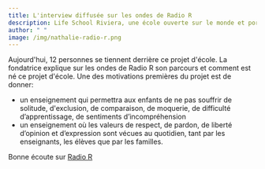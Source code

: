 ```yaml
---
title: L'interview diffusée sur les ondes de Radio R
description: Life School Riviera, une école ouverte sur le monde et porteuse d'espoir.
author: " "
image: /img/nathalie-radio-r.png
---
```

Aujourd'hui, 12 personnes se tiennent derrière ce projet d'école. La fondatrice explique sur les ondes de Radio R son parcours et comment est né ce projet d'école. Une des motivations premières du projet est de donner:

* un enseignement qui permettra aux enfants de ne pas souffrir de solitude, d'exclusion, de comparaison, de moquerie, de difficulté d’apprentissage, de sentiments d’incompréhension
* un enseignement où les valeurs de respect, de pardon, de liberté d’opinion et d’expression sont vécues au quotidien, tant par les enseignants, les élèves que par les familles.

Bonne écoute sur [Radio R](https://radioreveil.ch/episode/le-potentiel-unique-de-chaque-enfant)